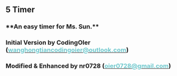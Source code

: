 ## 5 Timer

<h3>**An easy timer for Ms. Sun.**</h3>


<h3>Initial Version by CodingOIer (<a href="mailto:wanghongtiancodingoier@outlook.com"><font color="#71c9ce">wanghongtiancodingoier@outlook.com</font></a>)</h3>
<h3>Modified & Enhanced by nr0728 (<a href="mailto:oier0728@gmail.com"><font color="#71c9ce">oier0728@gmail.com</font></a>)</h3>
